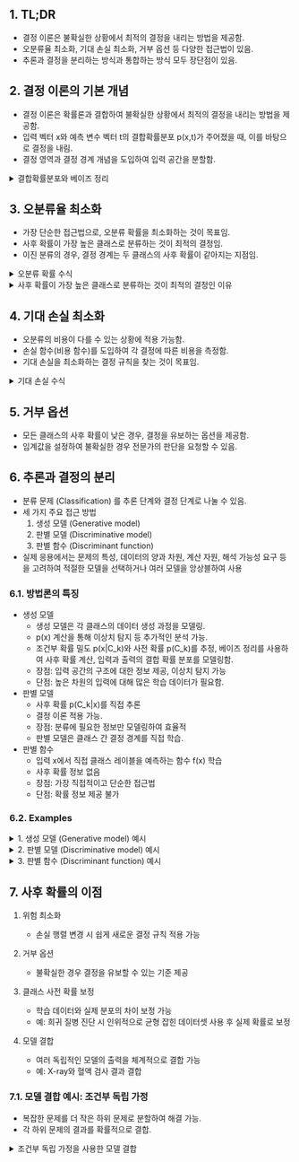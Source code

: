 ## 1. TL;DR

- 결정 이론은 불확실한 상황에서 최적의 결정을 내리는 방법을 제공함.
- 오분류율 최소화, 기대 손실 최소화, 거부 옵션 등 다양한 접근법이 있음.
- 추론과 결정을 분리하는 방식과 통합하는 방식 모두 장단점이 있음.

## 2. 결정 이론의 기본 개념

- 결정 이론은 확률론과 결합하여 불확실한 상황에서 최적의 결정을 내리는 방법을 제공함.
- 입력 벡터 x와 예측 변수 벡터 t의 결합확률분포 p(x,t)가 주어졌을 때, 이를 바탕으로 결정을 내림.
- 결정 영역과 결정 경계 개념을 도입하여 입력 공간을 분할함.

<details markdown="1">
<summary>결합확률분포와 베이즈 정리</summary>

결합확률분포 p(x,t)는 다음과 같이 베이즈 정리를 통해 표현할 수 있음:

$$
p(t|x) = \frac{p(t) \cdot p(x|t)}{p(x)} = \frac{p(x,t)}{p(x)}
$$

여기서 p(t|x)는 사후확률, p(t)는 사전확률, p(x|t)는 우도, p(x)는 증거임.
</details>

## 3. 오분류율 최소화

- 가장 단순한 접근법으로, 오분류 확률을 최소화하는 것이 목표임.
- 사후 확률이 가장 높은 클래스로 분류하는 것이 최적의 결정임.
- 이진 분류의 경우, 결정 경계는 두 클래스의 사후 확률이 같아지는 지점임.

<details markdown="1">
<summary>오분류 확률 수식</summary>

오분류 확률은 다음과 같이 표현할 수 있음:

$$
p(\text{mistake}) = P(x \in \mathcal{R_1}, \mathcal{C_2}) + P(x \in \mathcal{R_2}, \mathcal{C_1})
$$

$$
= \int_{\mathcal{R_1}} p(x, \mathcal{C_2})dx + \int_{\mathcal{R_2}} p(x, \mathcal{C_1})dx
$$

여기서 $\mathcal{R_1}$과 $\mathcal{R_2}$는 각각 클래스 1과 2에 대한 결정 영역임.
</details>

<details markdown="1">
<summary>사후 확률이 가장 높은 클래스로 분류하는 것이 최적의 결정인 이유</summary>

- 오분류 확률 정의 - 오분류 확률은 잘못 분류된 데이터의 확률
- 오분류 확률은 다음과 같이 표현됨
    - $p(\text{mistake}) = \sum_{k} \int_{R_k} \sum_{j \neq k} p(C_j, x) dx$
- 최적화 목표: 오분류 확률을 최소화하는 결정 규칙을 찾는 것이 목표.
- 적분 내부 최소화:
    - 각 x에 대해 적분 내부를 최소화하면 전체 적분도 최소화된다.
    - 즉, 각 x에 대해 다음을 최소화해야 함
        - $\sum_{j \neq k} p(C_j, x)$
- 전체 확률의 법칙 적용
    - $\sum_{j} p(C_j, x) = p(x)$
    - 따라서, $\sum_{j \neq k} p(C_j, x) = p(x) - p(C_k, x)$
- 최소화 조건:
    - $p(x) - p(C_k, x)$를 최소화하는 것은 $p(C_k, x)$를 최대화하는 것과 동일
- 베이즈 정리 적용:
    - $p(C_k, x) = p(C_k|x)p(x)$
    - 여기서 $p(x)$는 모든 클래스에 대해 동일하므로, $p(C_k|x)$를 최대화하는 것이 곧 $p(C_k, x)$를 최대화하는 것과 같다.
- 결론:
    - 따라서, 각 x에 대해 사후 확률 $p(C_k|x)$가 가장 높은 클래스 k로 분류하는 것이 오분류 확률을 최소화하는 최적의 결정.

이 증명은 각 데이터 포인트에 대해 가장 높은 사후 확률을 가진 클래스를 선택함으로써 전체적인 오분류 확률을 최소화할 수 있음을 보여준다.
이는 직관적으로도 이해할 수 있는데, 각 결정에서 가장 가능성 있는 선택을 하면 전체적으로 실수를 최소화할 수 있기 때문
</details>

## 4. 기대 손실 최소화

- 오분류의 비용이 다를 수 있는 상황에 적용 가능함.
- 손실 함수(비용 함수)를 도입하여 각 결정에 따른 비용을 측정함.
- 기대 손실을 최소화하는 결정 규칙을 찾는 것이 목표임.

<details markdown="1">
<summary>기대 손실 수식</summary>

기대 손실은 다음과 같이 표현할 수 있음:

$$
\mathbb{E}[L] = \sum_k \sum_j \int_{\mathcal{R_j}} L_{kj} \cdot p(x, \mathcal{C_k})dx
$$

여기서 $L_{kj}$는 실제 클래스가 k일 때 j로 분류할 경우의 손실임.

최적의 결정 규칙은 다음 값을 최소화하는 j를 선택하는 것임:

$$
\sum_k L_{kj} p(\mathcal{C_k}|x)
$$
</details>

## 5. 거부 옵션

- 모든 클래스의 사후 확률이 낮은 경우, 결정을 유보하는 옵션을 제공함.
- 임계값을 설정하여 불확실한 경우 전문가의 판단을 요청할 수 있음.

## 6. 추론과 결정의 분리

- 분류 문제 (Classification) 를 추론 단계와 결정 단계로 나눌 수 있음.
- 세 가지 주요 접근 방법
    1. 생성 모델 (Generative model)
    2. 판별 모델 (Discriminative model)
    3. 판별 함수 (Discriminant function)
- 실제 응용에서는 문제의 특성, 데이터의 양과 차원, 계산 자원, 해석 가능성 요구 등을 고려하여 적절한 모델을 선택하거나 여러 모델을 앙상블하여 사용

### 6.1. 방법론의 특징

- 생성 모델
    - 생성 모델은 각 클래스의 데이터 생성 과정을 모델링.
    - p(x) 계산을 통해 이상치 탐지 등 추가적인 분석 가능.
    - 조건부 확률 밀도 p(x|C_k)와 사전 확률 p(C_k)를 추정, 베이즈 정리를 사용하여 사후 확률 계산, 입력과 출력의 결합 확률 분포를 모델링함.
    - 장점: 입력 공간의 구조에 대한 정보 제공, 이상치 탐지 가능
    - 단점: 높은 차원의 입력에 대해 많은 학습 데이터가 필요함.
- 판별 모델
    - 사후 확률 p(C_k|x)를 직접 추론
    - 결정 이론 적용 가능.
    - 장점: 분류에 필요한 정보만 모델링하여 효율적
    - 판별 모델은 클래스 간 결정 경계를 직접 학습.
- 판별 함수
    - 입력 x에서 직접 클래스 레이블을 예측하는 함수 f(x) 학습
    - 사후 확률 정보 없음
    - 장점: 가장 직접적이고 단순한 접근법
    - 단점: 확률 정보 제공 불가

### 6.2. Examples

<details markdown="1">
<summary>1. 생성 모델 (Generative model) 예시</summary>

- 나이브 베이즈 분류기
    - 스팸(S)과 정상(H) 이메일의 비율 계산: p(S), p(H)
    - 각 단어가 스팸과 정상 이메일에 나타날 확률 계산: p(word|S), p(word|H)
    - 새 이메일에 대해 p(S|email) vs p(H|email) 비교

     ```python
     def classify_email(email, word_probs, p_spam):
         log_prob_spam = log(p_spam)
         log_prob_ham = log(1 - p_spam)
         for word in email:
             if word in word_probs:
                 log_prob_spam += log(word_probs[word][0])
                 log_prob_ham += log(word_probs[word][1])
         return log_prob_spam > log_prob_ham
     ```

- 가우시안 판별 분석 (이미지 분류)
    - 각 클래스의 평균과 공분산 행렬 계산
    - 새 이미지에 대해 각 클래스의 확률 밀도 계산
    - 가장 높은 확률을 가진 클래스 선택

     ```python
     from scipy.stats import multivariate_normal

     def classify_image(image, means, covs, priors):
         probs = [multivariate_normal.pdf(image, mean=mu, cov=cov) * prior
                  for mu, cov, prior in zip(means, covs, priors)]
         return np.argmax(probs)
     ```

</details>

<details markdown="1">
<summary>2. 판별 모델 (Discriminative model) 예시</summary>

- 로지스틱 회귀
    - 각 클래스에 대한 로지스틱 함수 학습
    - 새 이미지에 대해 각 클래스의 확률 계산
    - 가장 높은 확률을 가진 클래스 선택

     ```python
     from sklearn.linear_model import LogisticRegression

     model = LogisticRegression()
     model.fit(X_train, y_train)
     probabilities = model.predict_proba(X_test)
     predictions = model.predict(X_test)
     ```

- 신경망
    - 다층 퍼셉트론 구조 정의
    - 손실 함수로 크로스 엔트로피 사용
    - 역전파를 통한 가중치 학습
    - 소프트맥스 함수로 클래스 확률 출력

    - 코드 스니펫 (PyTorch 사용):

     ```python
     import torch.nn as nn

     class DigitClassifier(nn.Module):
         def __init__(self):
             super().__init__()
             self.model = nn.Sequential(
                 nn.Linear(784, 128),
                 nn.ReLU(),
                 nn.Linear(128, 10)
             )

         def forward(self, x):
             return self.model(x)

     model = DigitClassifier()
     criterion = nn.CrossEntropyLoss()
     optimizer = torch.optim.Adam(model.parameters())
     ```

</details>

<details markdown="1">
<summary>3. 판별 함수 (Discriminant function) 예시</summary>

- 결정 트리
    - 특성을 기반으로 트리 구조 생성
    - 각 노드에서 가장 정보 이득이 높은 특성으로 분할
    - 리프 노드에 도달할 때까지 반복
    - 새 데이터의 클래스는 해당 리프 노드의 다수 클래스로 결정

     ```python
     from sklearn.tree import DecisionTreeClassifier

     model = DecisionTreeClassifier()
     model.fit(X_train, y_train)
     predictions = model.predict(X_test)
     ```

- K-최근접 이웃 (K-NN)
    - 새로운 데이터 포인트와 모든 훈련 데이터 간의 거리 계산
    - 가장 가까운 K개의 이웃 선택
    - 다수결로 클래스 결정

     ```python
     from sklearn.neighbors import KNeighborsClassifier

     model = KNeighborsClassifier(n_neighbors=3)
     model.fit(X_train, y_train)
     predictions = model.predict(X_test)
     ```

</details>

## 7. 사후 확률의 이점

1. 위험 최소화
    - 손실 행렬 변경 시 쉽게 새로운 결정 규칙 적용 가능

2. 거부 옵션
    - 불확실한 경우 결정을 유보할 수 있는 기준 제공

3. 클래스 사전 확률 보정
    - 학습 데이터와 실제 분포의 차이 보정 가능
    - 예: 희귀 질병 진단 시 인위적으로 균형 잡힌 데이터셋 사용 후 실제 확률로 보정

4. 모델 결합
    - 여러 독립적인 모델의 출력을 체계적으로 결합 가능
    - 예: X-ray와 혈액 검사 결과 결합

### 7.1. 모델 결합 예시: 조건부 독립 가정

- 복잡한 문제를 더 작은 하위 문제로 분할하여 해결 가능.
- 각 하위 문제의 결과를 확률적으로 결합.

<details markdown="1">
<summary>조건부 독립 가정을 사용한 모델 결합</summary>

X-ray 이미지(x_I)와 혈액 검사(x_B) 데이터가 주어졌을 때:

1. 조건부 독립 가정:
   $$p(x_I, x_B | C_k) = p(x_I | C_k)p(x_B | C_k)$$

2. 베이즈 정리 적용:
   $$p(C_k | x_I, x_B) \propto p(x_I, x_B | C_k)p(C_k)$$

3. 조건부 독립 가정 적용:
   $$p(C_k | x_I, x_B) \propto p(x_I | C_k)p(x_B | C_k)p(C_k)$$

4. 다시 베이즈 정리 사용:
   $$p(C_k | x_I, x_B) \propto \frac{p(C_k | x_I)p(C_k | x_B)}{p(C_k)}$$

이는 naive Bayes 모델의 한 예시임.
주의: 결합 주변 분포 p(x_I, x_B)는 여전히 인수분해되지 않음.
</details>
